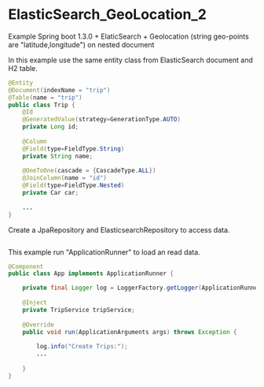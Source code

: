 # ElasticSearch_GeoLocation_2
Example Spring boot 1.3.0 + ElaticSearch + Geolocation (string geo-points are "latitude,longitude") on nested document

In this example use the same entity class from ElasticSearch document and H2 table.

```java
@Entity
@Document(indexName = "trip")
@Table(name = "trip")
public class Trip {
	@Id
	@GeneratedValue(strategy=GenerationType.AUTO)
	private Long id;
	
	@Column
	@Field(type=FieldType.String)
	private String name;
	
	@OneToOne(cascade = {CascadeType.ALL})
	@JoinColumn(name = "id")
	@Field(type=FieldType.Nested)
	private Car car;
	
	...
}
```

Create a JpaRepository and ElasticsearchRepository to access data.

```java

```

This example run "ApplicationRunner" to load an read data.

```java
@Component
public class App implements ApplicationRunner {

	private final Logger log = LoggerFactory.getLogger(ApplicationRunner.class);
	
	@Inject
	private TripService tripService; 
	
	@Override
	public void run(ApplicationArguments args) throws Exception {
		
		log.info("Create Trips:");
		...
		
	}
}
```
